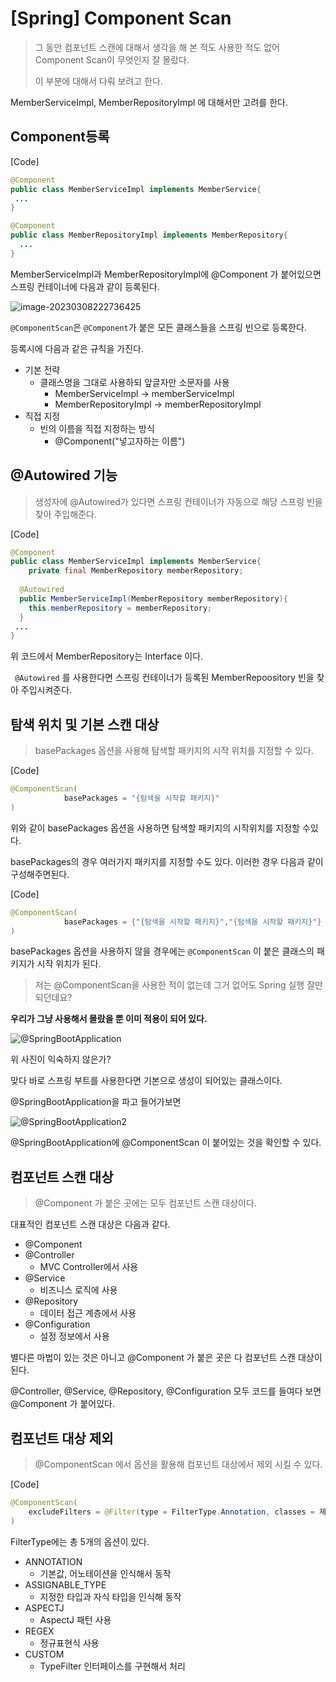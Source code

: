 # [Spring] Component Scan

> 그 동안 컴포넌트 스캔에 대해서 생각을 해 본 적도 사용한 적도 없어 Component Scan이 무엇인지 잘 몰랐다.
>
> 이 부분에 대해서 다뤄 보려고 한다. 



MemberServiceImpl, MemberRepositoryImpl 에 대해서만 고려를 한다. 



## Component등록

[Code]

```java
@Component
public class MemberServiceImpl implements MemberService{
 ... 
}
```

```java
@Component
public class MemberRepositoryImpl implements MemberRepository{
  ...
}
```

MemberServiceImpl과 MemberRepositoryImpl에 @Component 가 붙어있으면 스프링 컨테이너에 다음과 같이 등록된다.

![image-20230308222736425](/Users/tommy/Github/TIL/spring/images/image-20230308222736425.png)

`@ComponentScan`은 `@Component`가 붙은 모든 클래스들을 스프링 빈으로 등록한다. 

등록시에 다음과 같은 규칙을 가진다.

* 기본 전략
  * 클래스명을 그대로 사용하되 앞글자만 소문자를 사용
    * MemberServiceImpl -> memberServiceImpl
    * MemberRepositoryImpl -> memberRepositoryImpl
* 직접 지정
  * 빈의 이름을 직접 지정하는 방식
    * @Component("넣고자하는 이름")

## @Autowired 기능

> 생성자에 @Autowired가 있다면 스프링 컨테이너가 자동으로 해당 스프링 빈을 찾아 주입해준다. 

[Code]

```java
@Component
public class MemberServiceImpl implements MemberService{
	private final MemberRepository memberRepository;
  
  @Autowired
  public MemberServiceImpl(MemberRepository memberRepository){
    this.memberRepository = memberRepository;
  }
 ... 
}
```

위 코드에서 MemberRepository는 Interface 이다. 

` @Autowired` 를 사용한다면 스프링 컨테이너가 등록된 MemberRepoository 빈을 찾아 주입시켜준다. 



## 탐색 위치 및 기본 스캔 대상

> basePackages 옵션을 사용해 탐색할 패키지의 시작 위치를 지정할 수 있다. 

[Code]

```java
@ComponentScan(
  			basePackages = "{탐색을 시작할 패키지}"
)
```

위와 같이 basePackages 옵션을 사용하면 탐색할 패키지의 시작위치를 지정할 수있다.

basePackages의 경우 여러가지 패키지를 지정할 수도 있다. 이러한 경우 다음과 같이 구성해주면된다. 

[Code]

```java
@ComponentScan(
  			basePackages = {"{탐색을 시작할 패키지}","{탐색을 시작할 패키지}"}
)
```

basePackages 옵션을 사용하지 않을 경우에는 `@ComponentScan` 이 붙은 클래스의 패키지가 시작 위치가 된다. 

> 저는 @ComponentScan을 사용한 적이 없는데 그거 없어도 Spring 실행 잘만 되던데요?

**우리가 그냥 사용해서 몰랐을 뿐 이미 적용이 되어 있다.**



![@SpringBootApplication](/Users/tommy/Github/TIL/spring/images/@SpringBootApplication.png)

위 사진이 익숙하지 않은가? 

맞다 바로 스프링 부트를 사용한다면 기본으로 생성이 되어있는 클래스이다. 

@SpringBootApplication을 파고 들어가보면

![@SpringBootApplication2](/Users/tommy/Github/TIL/spring/images/@SpringBootApplication2.png)

@SpringBootApplication에 @ComponentScan 이 붙어있는 것을 확인할 수 있다. 



## 컴포넌트 스캔 대상

> @Component 가 붙은 곳에는 모두 컴포넌트 스캔 대상이다.

대표적인 컴포넌트 스캔 대상은 다음과 같다.

* @Component
* @Controller
  * MVC Controller에서 사용
* @Service
  * 비즈니스 로직에 사용 
* @Repository
  * 데이터 접근 계층에서 사용
* @Configuration
  * 설정 정보에서 사용 

별다른 마법이 있는 것은 아니고 @Component 가 붙은 곳은 다 컴포넌트 스캔 대상이 된다.

@Controller, @Service, @Repository, @Configuration 모두 코드를 들여다 보면 @Component 가 붙어있다.



## 컴포넌트 대상 제외 

> @ComponentScan 에서 옵션을 활용해 컴포넌트 대상에서 제외 시킬 수 있다. 

[Code]

```java
@ComponentScan(
	excludeFilters = @Filter(type = FilterType.Annotation, classes = 제외할 클래스)
)
```



FilterType에는 총 5개의  옵션이 있다. 

* ANNOTATION 
  * 기본값, 어노테이션을 인식해서 동작
* ASSIGNABLE_TYPE
  * 지정한 타입과 자식 타입을 인식해 동작
* ASPECTJ
  * AspectJ 패턴 사용
* REGEX
  * 정규표현식 사용
* CUSTOM
  * TypeFilter 인터페이스를 구현해서 처리